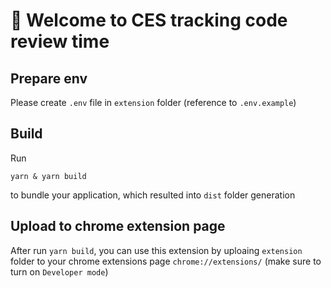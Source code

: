# 🚀 Welcome to CES tracking code review time

## Prepare env
Please create `.env` file in `extension` folder (reference to `.env.example`)


## Build

Run 

```
yarn & yarn build
```

to bundle your application, which resulted into `dist` folder generation

## Upload to chrome extension page

After run `yarn build`, you can use this extension by uploaing `extension` folder to your chrome extensions page `chrome://extensions/`
(make sure to turn on `Developer mode`)
